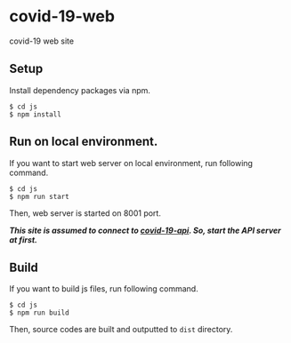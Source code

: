 # covid-19-web

covid-19 web site

## Setup

Install dependency packages via npm.

```
$ cd js
$ npm install
```

## Run on local environment.

If you want to start web server on local environment, run following command.

```
$ cd js
$ npm run start
```

Then, web server is started on 8001 port.

***This site is assumed to connect to [covid-19-api](https://github.com/satoshi03/covid-19-api). So, start the API server at first.***

## Build

If you want to build js files, run following command.

```
$ cd js
$ npm run build
```

Then, source codes are built and outputted to `dist` directory.
